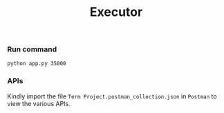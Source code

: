 <h1 align="center"> Executor </h1> <br>

<h3>Run command</h3>

```python app.py 35000```

<h3>APIs</h3>

Kindly import the file ```Term Project.postman_collection.json``` in ```Postman``` to view the various APIs.